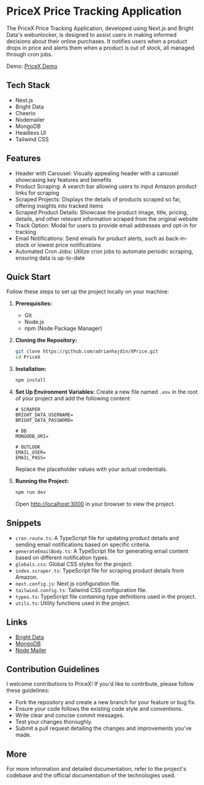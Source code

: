 # PriceX Price Tracking Application

The PriceX Price Tracking Application, developed using Next.js and Bright Data's webunlocker, is designed to assist users in making informed decisions about their online purchases. It notifies users when a product drops in price and alerts them when a product is out of stock, all managed through cron jobs.

Demo: [PriceX Demo](https://pricexmnn.vercel.app/)

## Tech Stack

- Next.js
- Bright Data
- Cheerio
- Nodemailer
- MongoDB
- Headless UI
- Tailwind CSS

## Features

- Header with Carousel: Visually appealing header with a carousel showcasing key features and benefits
- Product Scraping: A search bar allowing users to input Amazon product links for scraping
- Scraped Projects: Displays the details of products scraped so far, offering insights into tracked items
- Scraped Product Details: Showcase the product image, title, pricing, details, and other relevant information scraped from the original website
- Track Option: Modal for users to provide email addresses and opt-in for tracking
- Email Notifications: Send emails for product alerts, such as back-in-stock or lowest price notifications
- Automated Cron Jobs: Utilize cron jobs to automate periodic scraping, ensuring data is up-to-date

## Quick Start

Follow these steps to set up the project locally on your machine:

1. **Prerequisites:**
   - Git
   - Node.js
   - npm (Node Package Manager)

2. **Cloning the Repository:**
   ```bash
   git clone https://github.com/adrianhajdin/XPrice.git
   cd PriceX
   ```

3. **Installation:**
   ```bash
   npm install
   ```

4. **Set Up Environment Variables:**
   Create a new file named `.env` in the root of your project and add the following content:

   ```
   # SCRAPER
   BRIGHT_DATA_USERNAME=
   BRIGHT_DATA_PASSWORD=

   # DB
   MONGODB_URI=

   # OUTLOOK
   EMAIL_USER=
   EMAIL_PASS=
   ```

   Replace the placeholder values with your actual credentials.

5. **Running the Project:**
   ```bash
   npm run dev
   ```

   Open [http://localhost:3000](http://localhost:3000) in your browser to view the project.

## Snippets

- `cron.route.ts`: A TypeScript file for updating product details and sending email notifications based on specific criteria.
- `generateEmailBody.ts`: A TypeScript file for generating email content based on different notification types.
- `globals.css`: Global CSS styles for the project.
- `index.scraper.ts`: TypeScript file for scraping product details from Amazon.
- `next.config.js`: Next.js configuration file.
- `tailwind.config.ts`: Tailwind CSS configuration file.
- `types.ts`: TypeScript file containing type definitions used in the project.
- `utils.ts`: Utility functions used in the project.

## Links

- [Bright Data](https://brightdata.com/)
- [MongoDB](https://www.mongodb.com/)
- [Node Mailer](https://nodemailer.com/)

## Contribution Guidelines

I welcome contributions to PriceX! If you'd like to contribute, please follow these guidelines:

- Fork the repository and create a new branch for your feature or bug fix.
- Ensure your code follows the existing code style and conventions.
- Write clear and concise commit messages.
- Test your changes thoroughly.
- Submit a pull request detailing the changes and improvements you've made.

## More

For more information and detailed documentation, refer to the project's codebase and the official documentation of the technologies used.
